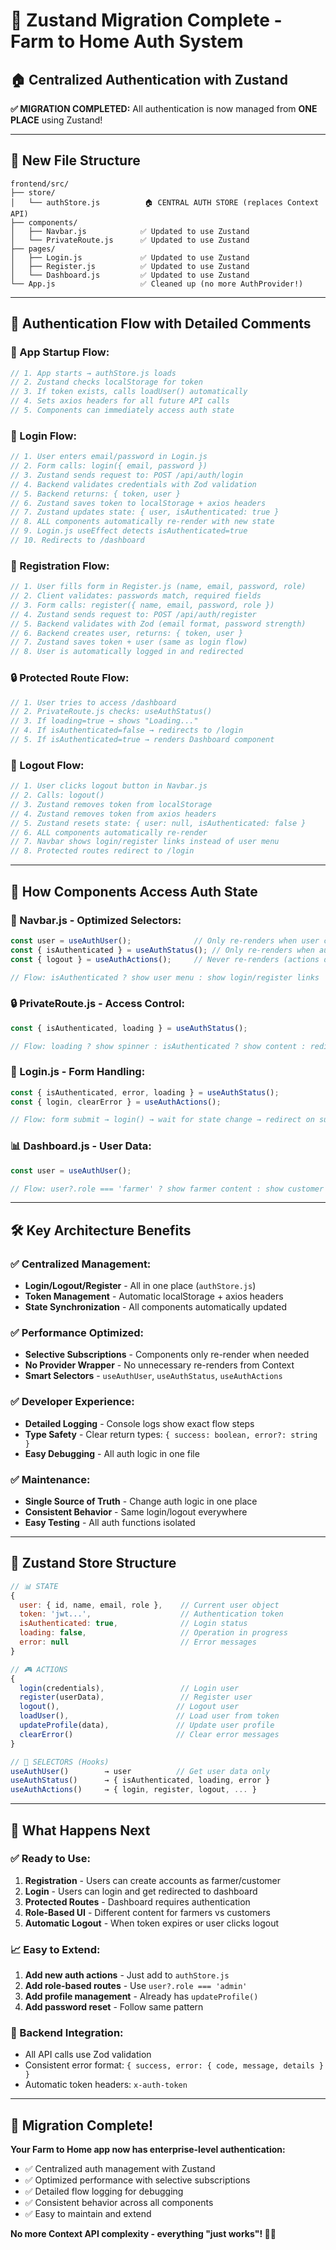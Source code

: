 # 🚀 **Zustand Migration Complete - Farm to Home Auth System**

## 🏠 **Centralized Authentication with Zustand**

**✅ MIGRATION COMPLETED:** All authentication is now managed from **ONE PLACE** using Zustand!

---

## 📁 **New File Structure**

```
frontend/src/
├── store/
│   └── authStore.js          🏠 CENTRAL AUTH STORE (replaces Context API)
├── components/
│   ├── Navbar.js            ✅ Updated to use Zustand
│   └── PrivateRoute.js      ✅ Updated to use Zustand
├── pages/
│   ├── Login.js             ✅ Updated to use Zustand
│   ├── Register.js          ✅ Updated to use Zustand
│   └── Dashboard.js         ✅ Updated to use Zustand
└── App.js                   ✅ Cleaned up (no more AuthProvider!)
```

---

## 🔄 **Authentication Flow with Detailed Comments**

### **🚀 App Startup Flow:**
```javascript
// 1. App starts → authStore.js loads
// 2. Zustand checks localStorage for token
// 3. If token exists, calls loadUser() automatically
// 4. Sets axios headers for all future API calls
// 5. Components can immediately access auth state
```

### **🔑 Login Flow:**
```javascript
// 1. User enters email/password in Login.js
// 2. Form calls: login({ email, password })
// 3. Zustand sends request to: POST /api/auth/login
// 4. Backend validates credentials with Zod validation
// 5. Backend returns: { token, user }
// 6. Zustand saves token to localStorage + axios headers
// 7. Zustand updates state: { user, isAuthenticated: true }
// 8. ALL components automatically re-render with new state
// 9. Login.js useEffect detects isAuthenticated=true
// 10. Redirects to /dashboard
```

### **📝 Registration Flow:**
```javascript
// 1. User fills form in Register.js (name, email, password, role)
// 2. Client validates: passwords match, required fields
// 3. Form calls: register({ name, email, password, role })
// 4. Zustand sends request to: POST /api/auth/register
// 5. Backend validates with Zod (email format, password strength)
// 6. Backend creates user, returns: { token, user }
// 7. Zustand saves token + user (same as login flow)
// 8. User is automatically logged in and redirected
```

### **🔒 Protected Route Flow:**
```javascript
// 1. User tries to access /dashboard
// 2. PrivateRoute.js checks: useAuthStatus()
// 3. If loading=true → shows "Loading..."
// 4. If isAuthenticated=false → redirects to /login
// 5. If isAuthenticated=true → renders Dashboard component
```

### **🚪 Logout Flow:**
```javascript
// 1. User clicks logout button in Navbar.js
// 2. Calls: logout()
// 3. Zustand removes token from localStorage
// 4. Zustand removes token from axios headers
// 5. Zustand resets state: { user: null, isAuthenticated: false }
// 6. ALL components automatically re-render
// 7. Navbar shows login/register links instead of user menu
// 8. Protected routes redirect to /login
```

---

## 🎯 **How Components Access Auth State**

### **🧭 Navbar.js - Optimized Selectors:**
```javascript
const user = useAuthUser();              // Only re-renders when user changes
const { isAuthenticated } = useAuthStatus(); // Only re-renders when auth status changes
const { logout } = useAuthActions();     // Never re-renders (actions don't change)

// Flow: isAuthenticated ? show user menu : show login/register links
```

### **🔒 PrivateRoute.js - Access Control:**
```javascript
const { isAuthenticated, loading } = useAuthStatus();

// Flow: loading ? show spinner : isAuthenticated ? show content : redirect to login
```

### **🔑 Login.js - Form Handling:**
```javascript
const { isAuthenticated, error, loading } = useAuthStatus();
const { login, clearError } = useAuthActions();

// Flow: form submit → login() → wait for state change → redirect on success
```

### **📊 Dashboard.js - User Data:**
```javascript
const user = useAuthUser();

// Flow: user?.role === 'farmer' ? show farmer content : show customer content
```

---

## 🛠️ **Key Architecture Benefits**

### **✅ Centralized Management:**
- **Login/Logout/Register** - All in one place (`authStore.js`)
- **Token Management** - Automatic localStorage + axios headers
- **State Synchronization** - All components automatically updated

### **✅ Performance Optimized:**
- **Selective Subscriptions** - Components only re-render when needed
- **No Provider Wrapper** - No unnecessary re-renders from Context
- **Smart Selectors** - `useAuthUser`, `useAuthStatus`, `useAuthActions`

### **✅ Developer Experience:**
- **Detailed Logging** - Console logs show exact flow steps
- **Type Safety** - Clear return types: `{ success: boolean, error?: string }`
- **Easy Debugging** - All auth logic in one file

### **✅ Maintenance:**
- **Single Source of Truth** - Change auth logic in one place
- **Consistent Behavior** - Same login/logout everywhere
- **Easy Testing** - All auth functions isolated

---

## 🔧 **Zustand Store Structure**

```javascript
// 📊 STATE
{
  user: { id, name, email, role },    // Current user object
  token: 'jwt...',                    // Authentication token
  isAuthenticated: true,              // Login status
  loading: false,                     // Operation in progress
  error: null                         // Error messages
}

// 🎮 ACTIONS
{
  login(credentials),                 // Login user
  register(userData),                 // Register user
  logout(),                          // Logout user
  loadUser(),                        // Load user from token
  updateProfile(data),               // Update user profile
  clearError()                       // Clear error messages
}

// 🎯 SELECTORS (Hooks)
useAuthUser()        → user          // Get user data only
useAuthStatus()      → { isAuthenticated, loading, error }
useAuthActions()     → { login, register, logout, ... }
```

---

## 🚀 **What Happens Next**

### **✅ Ready to Use:**
1. **Registration** - Users can create accounts as farmer/customer
2. **Login** - Users can login and get redirected to dashboard
3. **Protected Routes** - Dashboard requires authentication
4. **Role-Based UI** - Different content for farmers vs customers
5. **Automatic Logout** - When token expires or user clicks logout

### **📈 Easy to Extend:**
1. **Add new auth actions** - Just add to `authStore.js`
2. **Add role-based routes** - Use `user?.role === 'admin'`
3. **Add profile management** - Already has `updateProfile()`
4. **Add password reset** - Follow same pattern

### **🔗 Backend Integration:**
- All API calls use Zod validation
- Consistent error format: `{ success, error: { code, message, details } }`
- Automatic token headers: `x-auth-token`

---

## 🎉 **Migration Complete!**

**Your Farm to Home app now has enterprise-level authentication:**
- ✅ Centralized auth management with Zustand
- ✅ Optimized performance with selective subscriptions  
- ✅ Detailed flow logging for debugging
- ✅ Consistent behavior across all components
- ✅ Easy to maintain and extend

**No more Context API complexity - everything "just works"! 🌾🚀** 